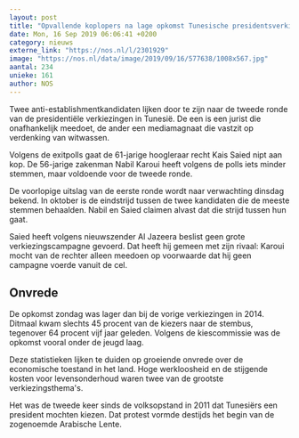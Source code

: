 ```yaml
---
layout: post
title: "Opvallende koplopers na lage opkomst Tunesische presidentsverkiezingen"
date: Mon, 16 Sep 2019 06:06:41 +0200
category: nieuws
externe_link: "https://nos.nl/l/2301929"
image: "https://nos.nl/data/image/2019/09/16/577638/1008x567.jpg"
aantal: 234
unieke: 161
author: NOS
---
```


<p>Twee anti-establishmentkandidaten lijken door te zijn naar de tweede ronde van de presidentiële verkiezingen in Tunesië. De een is een jurist die onafhankelijk meedoet, de ander een mediamagnaat die vastzit op verdenking van witwassen.</p>
<p>Volgens de exitpolls gaat de 61-jarige hoogleraar recht Kais Saied nipt aan kop. De 56-jarige zakenman Nabil Karoui heeft volgens de polls iets minder stemmen, maar voldoende voor de tweede ronde.</p>
<p>De voorlopige uitslag van de eerste ronde wordt naar verwachting dinsdag bekend. In oktober is de eindstrijd tussen de twee kandidaten die de meeste stemmen behaalden. Nabil en Saied claimen alvast dat die strijd tussen hun gaat.</p>
<p>Saied heeft volgens nieuwszender Al Jazeera beslist geen grote verkiezingscampagne gevoerd. Dat heeft hij gemeen met zijn rivaal: Karoui mocht van de rechter alleen meedoen op voorwaarde dat hij geen campagne voerde vanuit de cel.</p>
<h2>Onvrede</h2>
<p>De opkomst zondag was lager dan bij de vorige verkiezingen in 2014. Ditmaal kwam slechts 45 procent van de kiezers naar de stembus, tegenover 64 procent vijf jaar geleden. Volgens de kiescommissie was de opkomst vooral onder de jeugd laag.</p>
<p>Deze statistieken lijken te duiden op groeiende onvrede over de economische toestand in het land. Hoge werkloosheid en de stijgende kosten voor levensonderhoud waren twee van de grootste verkiezingsthema's.</p>
<p>Het was de tweede keer sinds de volksopstand in 2011 dat Tunesiërs een president mochten kiezen. Dat protest vormde destijds het begin van de zogenoemde Arabische Lente.</p>
